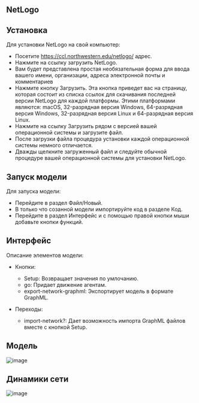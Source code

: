 ## NetLogo 



## Установка
 
 Для установки NetLogo на свой компьютер: 

-  Посетите  https://ccl.northwestern.edu/netlogo/ адрес.
-  Нажмите на ссылку  загрузить NetLogo.
-  Вам будет представлена простая необязательная форма для ввода вашего имени, организации, адреса электронной почты и комментариев
-  Нажмите кнопку Загрузить. Эта кнопка приведет вас на страницу, которая состоит из списка ссылок для скачивания последней версии NetLogo для каждой платформы. Этими платформами являются: macOS, 32-разрядная версия Windows, 64-разрядная версия Windows, 32-разрядная версия Linux и 64-разрядная версия Linux.
-  Нажмите на ссылку Загрузить рядом с версией вашей операционной системы и загрузите файл.
-  После загрузки файла процедура установки каждой операционной системы немного отличается.
-  Дважды щелкните загруженный файл и следуйте обычной процедуре вашей операционной системы для установки NetLogo.


## Запуск модели

Для запуска модели:

- Перейдите в раздел Файл/Новый. 
- В только что созанной модели импортируйте код в разделе Код.
- Перейдите в раздел Интерфейс и с помощью правой кнопки мыши добавьте кнопки функций.

## Интерфейс

Описание элементов модели:

- Кнопки: 

    - Setup: Возвращает значения по умлочанию.
    - go: Придает движение агентам.
    - export-network-graphml: Экспортирует модель в формате GraphML.


- Переходы:
    - import-network?: Дает возможность импорта GraphML файлов вместе с кнопкой Setup.

## Модель
![image](https://github.com/Onevalerione/Dorosh-Valeriy-Projects/assets/90389948/8870750a-d816-4360-bc48-e9ea46b07387)

## Динамики сети
![image](https://github.com/Onevalerione/Dorosh-Valeriy-Projects/assets/90389948/c4de29ef-04f0-4687-b110-17ebb171649d)






